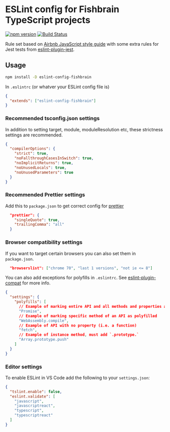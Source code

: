 # ESLint config for Fishbrain TypeScript projects

[![npm version](https://badge.fury.io/js/eslint-config-fishbrain.svg)](https://badge.fury.io/js/eslint-config-fishbrain)
[![Build Status](https://codebuild.eu-west-1.amazonaws.com/badges?uuid=eyJlbmNyeXB0ZWREYXRhIjoiMG95aWZRdmNjV1c1Z3M0YmdYcEd4dStTWGdDcWFtaFhCVVo0TVBjTFlTOEJTYWM0N09IS3JwazJWd3dhNlVidldYOTJpWll0b1ppS3RqNWR2RG1OWjFrPSIsIml2UGFyYW1ldGVyU3BlYyI6InhMN2haOHFCaWNCYlNVQjIiLCJtYXRlcmlhbFNldFNlcmlhbCI6MX0%3D&branch=master)](https://eu-west-1.console.aws.amazon.com/codesuite/codebuild/projects/eslint-config/history?region=eu-west-1)

Rule set based on [Airbnb JavaScript style guide](https://github.com/airbnb/javascript)
with some extra rules for Jest tests from [eslint-plugin-jest](https://github.com/jest-community/eslint-plugin-jest).

## Usage

```bash
npm install -D eslint-config-fishbrain
```

In `.eslintrc` (or whatver your ESLint config file is)

```json
{
  "extends": ["eslint-config-fishbrain"]
}
```

### Recommended tsconfig.json settings

In addition to setting target, module, moduleResolution etc,
these strictness settings are recommended.

```json
{
  "compilerOptions": {
    "strict": true,
    "noFallthroughCasesInSwitch": true,
    "noImplicitReturns": true,
    "noUnusedLocals": true,
    "noUnusedParameters": true
  }
}
```

### Recommended Prettier settings

Add this to `package.json` to get correct config for [prettier](https://prettier.io/)

```json
  "prettier": {
    "singleQuote": true,
    "trailingComma": "all"
  }
```

### Browser compatibility settings

If you want to target certain browsers you can also set them in `package.json`.

```json
  "browserslist": ["chrome 70", "last 1 versions", "not ie <= 8"]
```

You can also add exceptions for polyfills in `.eslintrc`. See
[eslint-plugin-compat](https://github.com/amilajack/eslint-plugin-compat) for more info.

```json
{
  "settings": {
    "polyfills": [
      // Example of marking entire API and all methods and properties as polyfilled
      "Promise",
      // Example of marking specific method of an API as polyfilled
      "WebAssembly.compile",
      // Example of API with no property (i.e. a function)
      "fetch",
      // Example of instance method, must add `.prototype.`
      "Array.prototype.push"
    ]
  }
}
```

### Editor settings

To enable ESLint in VS Code add the following to your `settings.json`:

```json
{
  "tslint.enable": false,
  "eslint.validate": [
    "javascript",
    "javascriptreact",
    "typescript",
    "typescriptreact"
  ]
}
```
